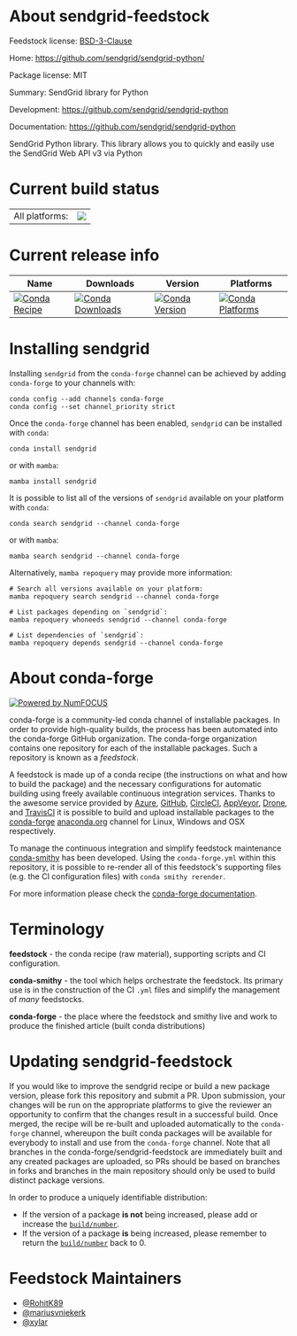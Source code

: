About sendgrid-feedstock
========================

Feedstock license: [BSD-3-Clause](https://github.com/conda-forge/sendgrid-feedstock/blob/main/LICENSE.txt)

Home: https://github.com/sendgrid/sendgrid-python/

Package license: MIT

Summary: SendGrid library for Python

Development: https://github.com/sendgrid/sendgrid-python

Documentation: https://github.com/sendgrid/sendgrid-python

SendGrid Python library. This library allows you to quickly and easily use the SendGrid Web API v3 via Python

Current build status
====================


<table><tr><td>All platforms:</td>
    <td>
      <a href="https://dev.azure.com/conda-forge/feedstock-builds/_build/latest?definitionId=5812&branchName=main">
        <img src="https://dev.azure.com/conda-forge/feedstock-builds/_apis/build/status/sendgrid-feedstock?branchName=main">
      </a>
    </td>
  </tr>
</table>

Current release info
====================

| Name | Downloads | Version | Platforms |
| --- | --- | --- | --- |
| [![Conda Recipe](https://img.shields.io/badge/recipe-sendgrid-green.svg)](https://anaconda.org/conda-forge/sendgrid) | [![Conda Downloads](https://img.shields.io/conda/dn/conda-forge/sendgrid.svg)](https://anaconda.org/conda-forge/sendgrid) | [![Conda Version](https://img.shields.io/conda/vn/conda-forge/sendgrid.svg)](https://anaconda.org/conda-forge/sendgrid) | [![Conda Platforms](https://img.shields.io/conda/pn/conda-forge/sendgrid.svg)](https://anaconda.org/conda-forge/sendgrid) |

Installing sendgrid
===================

Installing `sendgrid` from the `conda-forge` channel can be achieved by adding `conda-forge` to your channels with:

```
conda config --add channels conda-forge
conda config --set channel_priority strict
```

Once the `conda-forge` channel has been enabled, `sendgrid` can be installed with `conda`:

```
conda install sendgrid
```

or with `mamba`:

```
mamba install sendgrid
```

It is possible to list all of the versions of `sendgrid` available on your platform with `conda`:

```
conda search sendgrid --channel conda-forge
```

or with `mamba`:

```
mamba search sendgrid --channel conda-forge
```

Alternatively, `mamba repoquery` may provide more information:

```
# Search all versions available on your platform:
mamba repoquery search sendgrid --channel conda-forge

# List packages depending on `sendgrid`:
mamba repoquery whoneeds sendgrid --channel conda-forge

# List dependencies of `sendgrid`:
mamba repoquery depends sendgrid --channel conda-forge
```


About conda-forge
=================

[![Powered by
NumFOCUS](https://img.shields.io/badge/powered%20by-NumFOCUS-orange.svg?style=flat&colorA=E1523D&colorB=007D8A)](https://numfocus.org)

conda-forge is a community-led conda channel of installable packages.
In order to provide high-quality builds, the process has been automated into the
conda-forge GitHub organization. The conda-forge organization contains one repository
for each of the installable packages. Such a repository is known as a *feedstock*.

A feedstock is made up of a conda recipe (the instructions on what and how to build
the package) and the necessary configurations for automatic building using freely
available continuous integration services. Thanks to the awesome service provided by
[Azure](https://azure.microsoft.com/en-us/services/devops/), [GitHub](https://github.com/),
[CircleCI](https://circleci.com/), [AppVeyor](https://www.appveyor.com/),
[Drone](https://cloud.drone.io/welcome), and [TravisCI](https://travis-ci.com/)
it is possible to build and upload installable packages to the
[conda-forge](https://anaconda.org/conda-forge) [anaconda.org](https://anaconda.org/)
channel for Linux, Windows and OSX respectively.

To manage the continuous integration and simplify feedstock maintenance
[conda-smithy](https://github.com/conda-forge/conda-smithy) has been developed.
Using the ``conda-forge.yml`` within this repository, it is possible to re-render all of
this feedstock's supporting files (e.g. the CI configuration files) with ``conda smithy rerender``.

For more information please check the [conda-forge documentation](https://conda-forge.org/docs/).

Terminology
===========

**feedstock** - the conda recipe (raw material), supporting scripts and CI configuration.

**conda-smithy** - the tool which helps orchestrate the feedstock.
                   Its primary use is in the construction of the CI ``.yml`` files
                   and simplify the management of *many* feedstocks.

**conda-forge** - the place where the feedstock and smithy live and work to
                  produce the finished article (built conda distributions)


Updating sendgrid-feedstock
===========================

If you would like to improve the sendgrid recipe or build a new
package version, please fork this repository and submit a PR. Upon submission,
your changes will be run on the appropriate platforms to give the reviewer an
opportunity to confirm that the changes result in a successful build. Once
merged, the recipe will be re-built and uploaded automatically to the
`conda-forge` channel, whereupon the built conda packages will be available for
everybody to install and use from the `conda-forge` channel.
Note that all branches in the conda-forge/sendgrid-feedstock are
immediately built and any created packages are uploaded, so PRs should be based
on branches in forks and branches in the main repository should only be used to
build distinct package versions.

In order to produce a uniquely identifiable distribution:
 * If the version of a package **is not** being increased, please add or increase
   the [``build/number``](https://docs.conda.io/projects/conda-build/en/latest/resources/define-metadata.html#build-number-and-string).
 * If the version of a package **is** being increased, please remember to return
   the [``build/number``](https://docs.conda.io/projects/conda-build/en/latest/resources/define-metadata.html#build-number-and-string)
   back to 0.

Feedstock Maintainers
=====================

* [@RohitK89](https://github.com/RohitK89/)
* [@mariusvniekerk](https://github.com/mariusvniekerk/)
* [@xylar](https://github.com/xylar/)

